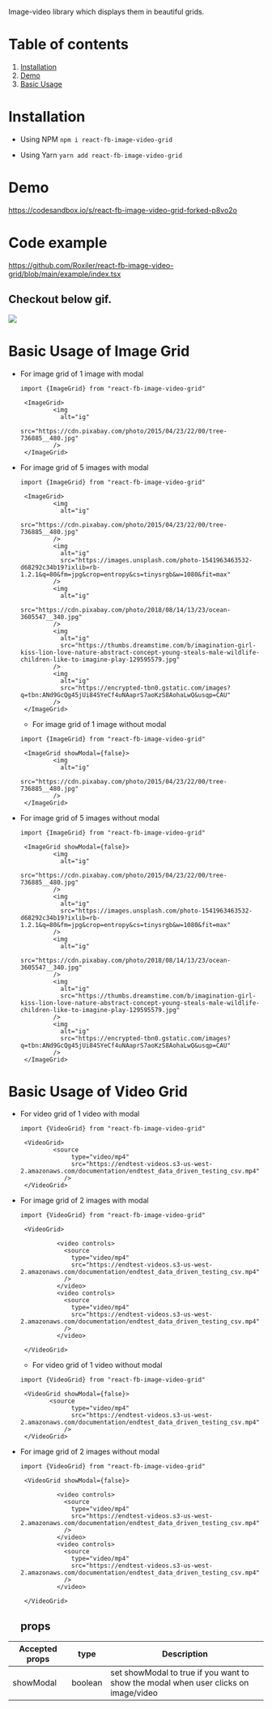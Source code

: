 Image-video library which displays them in beautiful grids.

# Table of contents

1. [Installation](#installation)
2. [Demo](#demo)
3. [Basic Usage](#basic-usage)

# Installation

- Using NPM
  `npm i react-fb-image-video-grid`

- Using Yarn
  `yarn add react-fb-image-video-grid`

# Demo

https://codesandbox.io/s/react-fb-image-video-grid-forked-p8vo2o

# Code example

https://github.com/Roxiler/react-fb-image-video-grid/blob/main/example/index.tsx

## Checkout below gif.

![](https://media.giphy.com/media/o0vQSM2HbuWRa7e0CK/giphy.gif)

# Basic Usage of Image Grid

- For image grid of 1 image with modal

  ```
  import {ImageGrid} from "react-fb-image-video-grid"

   <ImageGrid>
           <img
             alt="ig"
             src="https://cdn.pixabay.com/photo/2015/04/23/22/00/tree-736885__480.jpg"
           />
   </ImageGrid>
  ```

- For image grid of 5 images with modal

  ```
  import {ImageGrid} from "react-fb-image-video-grid"

   <ImageGrid>
           <img
             alt="ig"
             src="https://cdn.pixabay.com/photo/2015/04/23/22/00/tree-736885__480.jpg"
           />
           <img
             alt="ig"
             src="https://images.unsplash.com/photo-1541963463532-d68292c34b19?ixlib=rb-1.2.1&q=80&fm=jpg&crop=entropy&cs=tinysrgb&w=1080&fit=max"
           />
           <img
             alt="ig"
             src="https://cdn.pixabay.com/photo/2018/08/14/13/23/ocean-3605547__340.jpg"
           />
           <img
             alt="ig"
             src="https://thumbs.dreamstime.com/b/imagination-girl-kiss-lion-love-nature-abstract-concept-young-steals-male-wildlife-children-like-to-imagine-play-129595579.jpg"
           />
           <img
             alt="ig"
             src="https://encrypted-tbn0.gstatic.com/images?q=tbn:ANd9GcQg45jUi84SYeCf4uNAaprS7aoKzS8AohaLwQ&usqp=CAU"
           />
   </ImageGrid>
  ```

  - For image grid of 1 image without modal

  ```
  import {ImageGrid} from "react-fb-image-video-grid"

   <ImageGrid showModal={false}>
           <img
             alt="ig"
             src="https://cdn.pixabay.com/photo/2015/04/23/22/00/tree-736885__480.jpg"
           />
   </ImageGrid>
  ```

- For image grid of 5 images without modal

  ```
  import {ImageGrid} from "react-fb-image-video-grid"

   <ImageGrid showModal={false}>
           <img
             alt="ig"
             src="https://cdn.pixabay.com/photo/2015/04/23/22/00/tree-736885__480.jpg"
           />
           <img
             alt="ig"
             src="https://images.unsplash.com/photo-1541963463532-d68292c34b19?ixlib=rb-1.2.1&q=80&fm=jpg&crop=entropy&cs=tinysrgb&w=1080&fit=max"
           />
           <img
             alt="ig"
             src="https://cdn.pixabay.com/photo/2018/08/14/13/23/ocean-3605547__340.jpg"
           />
           <img
             alt="ig"
             src="https://thumbs.dreamstime.com/b/imagination-girl-kiss-lion-love-nature-abstract-concept-young-steals-male-wildlife-children-like-to-imagine-play-129595579.jpg"
           />
           <img
             alt="ig"
             src="https://encrypted-tbn0.gstatic.com/images?q=tbn:ANd9GcQg45jUi84SYeCf4uNAaprS7aoKzS8AohaLwQ&usqp=CAU"
           />
   </ImageGrid>
  ```

# Basic Usage of Video Grid

- For video grid of 1 video with modal

  ```
  import {VideoGrid} from "react-fb-image-video-grid"

   <VideoGrid>
           <source
                type="video/mp4"
                src="https://endtest-videos.s3-us-west-2.amazonaws.com/documentation/endtest_data_driven_testing_csv.mp4"
              />
   </VideoGrid>
  ```

- For image grid of 2 images with modal

  ```
  import {VideoGrid} from "react-fb-image-video-grid"

   <VideoGrid>

            <video controls>
              <source
                type="video/mp4"
                src="https://endtest-videos.s3-us-west-2.amazonaws.com/documentation/endtest_data_driven_testing_csv.mp4"
              />
            </video>
            <video controls>
              <source
                type="video/mp4"
                src="https://endtest-videos.s3-us-west-2.amazonaws.com/documentation/endtest_data_driven_testing_csv.mp4"
              />
            </video>

   </VideoGrid>
  ```

  - For video grid of 1 video without modal

  ```
  import {VideoGrid} from "react-fb-image-video-grid"

   <VideoGrid showModal={false}>
          <source
                type="video/mp4"
                src="https://endtest-videos.s3-us-west-2.amazonaws.com/documentation/endtest_data_driven_testing_csv.mp4"
              />
   </VideoGrid>
  ```

- For image grid of 2 images without modal

  ```
  import {VideoGrid} from "react-fb-image-video-grid"

   <VideoGrid showModal={false}>

            <video controls>
              <source
                type="video/mp4"
                src="https://endtest-videos.s3-us-west-2.amazonaws.com/documentation/endtest_data_driven_testing_csv.mp4"
              />
            </video>
            <video controls>
              <source
                type="video/mp4"
                src="https://endtest-videos.s3-us-west-2.amazonaws.com/documentation/endtest_data_driven_testing_csv.mp4"
              />
            </video>

   </VideoGrid>
  ```

  ## props

| Accepted props | type    | Description                                                                         |
| -------------- | ------- | ----------------------------------------------------------------------------------- |
| showModal      | boolean | set showModal to true if you want to show the modal when user clicks on image/video |
